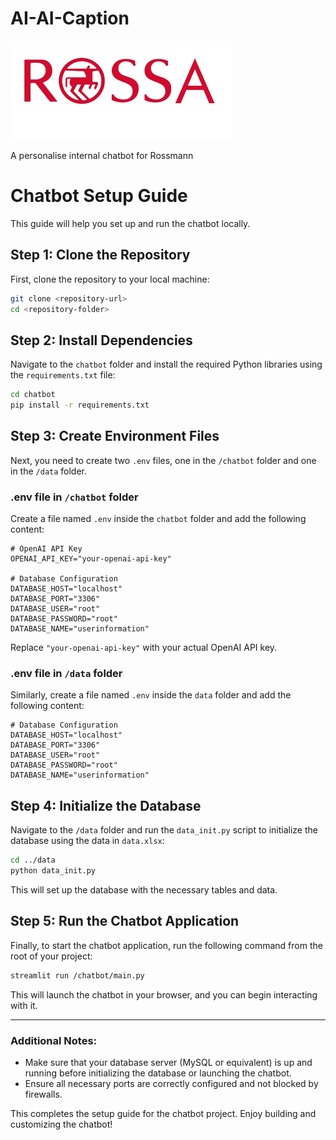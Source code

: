 # AI-AI-Caption 

![rossa](https://github.com/SMohabey/AI-AI-Caption/blob/main/rossa.png)

A personalise internal chatbot for Rossmann


# Chatbot Setup Guide

This guide will help you set up and run the chatbot locally.

## Step 1: Clone the Repository

First, clone the repository to your local machine:

```bash
git clone <repository-url>
cd <repository-folder>
```

## Step 2: Install Dependencies

Navigate to the `chatbot` folder and install the required Python libraries using the `requirements.txt` file:

```bash
cd chatbot
pip install -r requirements.txt
```

## Step 3: Create Environment Files

Next, you need to create two `.env` files, one in the `/chatbot` folder and one in the `/data` folder.

### .env file in `/chatbot` folder

Create a file named `.env` inside the `chatbot` folder and add the following content:

```
# OpenAI API Key
OPENAI_API_KEY="your-openai-api-key"

# Database Configuration
DATABASE_HOST="localhost"
DATABASE_PORT="3306"
DATABASE_USER="root"
DATABASE_PASSWORD="root"
DATABASE_NAME="userinformation"
```

Replace `"your-openai-api-key"` with your actual OpenAI API key.

### .env file in `/data` folder

Similarly, create a file named `.env` inside the `data` folder and add the following content:

```
# Database Configuration
DATABASE_HOST="localhost"
DATABASE_PORT="3306"
DATABASE_USER="root"
DATABASE_PASSWORD="root"
DATABASE_NAME="userinformation"
```

## Step 4: Initialize the Database

Navigate to the `/data` folder and run the `data_init.py` script to initialize the database using the data in `data.xlsx`:

```bash
cd ../data
python data_init.py
```

This will set up the database with the necessary tables and data.

## Step 5: Run the Chatbot Application

Finally, to start the chatbot application, run the following command from the root of your project:

```bash
streamlit run /chatbot/main.py
```

This will launch the chatbot in your browser, and you can begin interacting with it.

---

### Additional Notes:
- Make sure that your database server (MySQL or equivalent) is up and running before initializing the database or launching the chatbot.
- Ensure all necessary ports are correctly configured and not blocked by firewalls.

This completes the setup guide for the chatbot project. Enjoy building and customizing the chatbot!


